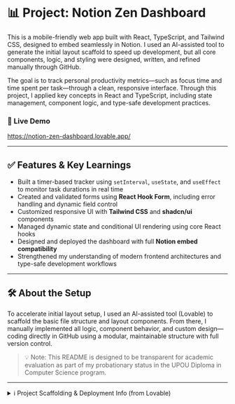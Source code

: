 # 📊 Project: Notion Zen Dashboard

This is a mobile-friendly web app built with React, TypeScript, and Tailwind CSS, designed to embed seamlessly in Notion. I used an AI-assisted tool to generate the initial layout scaffold to speed up development, but all core components, logic, and styling were designed, written, and refined manually through GitHub.

The goal is to track personal productivity metrics—such as focus time and time spent per task—through a clean, responsive interface. Through this project, I applied key concepts in React and TypeScript, including state management, component logic, and type-safe development practices.

### 🔗 Live Demo  
https://notion-zen-dashboard.lovable.app/

---

## ✅ Features & Key Learnings

- Built a timer-based tracker using `setInterval`, `useState`, and `useEffect` to monitor task durations in real time  
- Created and validated forms using **React Hook Form**, including error handling and dynamic field control  
- Customized responsive UI with **Tailwind CSS** and **shadcn/ui** components  
- Managed dynamic state and conditional UI rendering using core React hooks  
- Designed and deployed the dashboard with full **Notion embed compatibility**  
- Strengthened my understanding of modern frontend architectures and type-safe development workflows  

---

## 🛠 About the Setup

To accelerate initial layout setup, I used an AI-assisted tool (Lovable) to scaffold the basic file structure and layout components. From there, I manually implemented all logic, component behavior, and custom design—coding directly in GitHub using a modular, maintainable structure with full version control.

> 💡 Note: This README is designed to be transparent for academic evaluation as part of my probationary status in the UPOU Diploma in Computer Science program.

---

<details>
<summary>ℹ️ Project Scaffolding & Deployment Info (from Lovable)</summary>

### URL  
https://lovable.dev/projects/9706c1c5-398c-4184-bf44-f1659b767ddc

### Editing Options

You can:
- Edit via the [Lovable interface](https://lovable.dev/projects/9706c1c5-398c-4184-bf44-f1659b767ddc)
- Clone and edit locally via GitHub and push changes
- Use GitHub Codespaces
- Directly edit files within GitHub

### Local Setup

```sh
git clone <YOUR_GIT_URL>
cd <YOUR_PROJECT_NAME>
npm i
npm run dev
